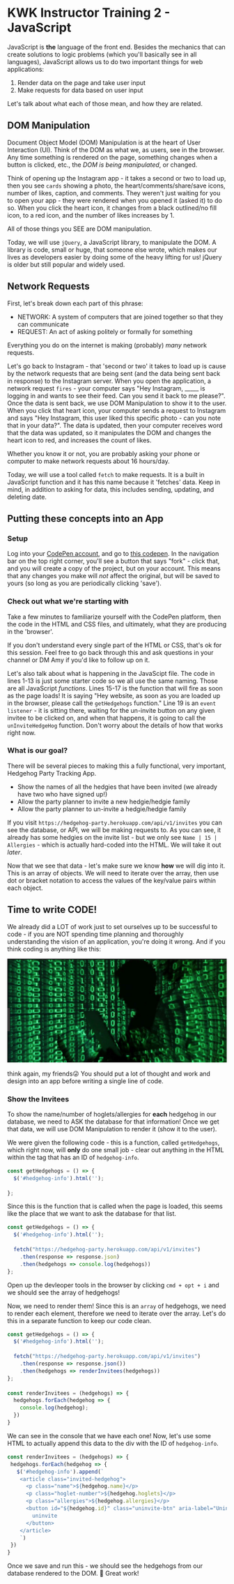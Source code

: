 # KWK Instructor Training 2 - JavaScript

JavaScript is **the** language of the front end. Besides the mechanics that can create solutions to logic problems (which you'll basically see in all languages), JavaScript allows us to do two important things for web applications:

1. Render data on the page and take user input
2. Make requests for data based on user input

Let's talk about what each of those mean, and how they are related.


## DOM Manipulation

Document Object Model (DOM) Manipulation is at the heart of User Interaction (UI). Think of the DOM as what we, as users, see in the browser. Any time something is rendered on the page, something changes when a button is clicked, etc., the _DOM is being manipulated_, or changed.  

Think of opening up the Instagram app - it takes a second or two to load up, then you see `cards` showing a photo, the heart/comments/share/save icons, number of likes, caption, and comments. They weren't just waiting for you to open your app - they were rendered when you opened it (asked it) to do so. When you click the heart icon, it changes from a black outlined/no fill icon, to a red icon, and the number of likes increases by 1.

All of those things you SEE are DOM manipulation.

Today, we will use `jQuery`, a JavaScript library, to manipulate the DOM. A library is code, small or huge, that someone else wrote, which makes our lives as developers easier by doing some of the heavy lifting for us! jQuery is older but still popular and widely used.


## Network Requests

First, let's break down each part of this phrase:
- NETWORK: A system of computers that are joined together so that they can communicate
- REQUEST: An act of asking politely or formally for something

Everything you do on the internet is making (probably) _many_ network requests.

Let's go back to Instagram - that 'second or two' it takes to load up is cause by the network requests that are being sent (and the data being sent back in response) to the Instagram server. When you open the application, a network request `fires` - your computer says "Hey Instagram, _____ is logging in and wants to see their feed. Can you send it back to me please?". Once the data is sent back, we use DOM Manipulation to show it to the user. When you click that heart icon, your computer sends a request to Instagram and says "Hey Instagram, this user liked this specific photo - can you note that in your data?". The data is updated, then your computer receives word that the data was updated, so it manipulates the DOM and changes the heart icon to red, and increases the count of likes.

Whether you know it or not, you are probably asking your phone or computer to make network requests about 16 hours/day.

Today, we will use a tool called `fetch` to make requests. It is a built in JavaScript function and it has this name because it 'fetches' data. Keep in mind, in addition to asking for data, this includes sending, updating, and deleting date.

## Putting these concepts into an App

### Setup
Log into your [CodePen account](http://codepen.io/), and go to [this codepen](https://codepen.io/ameseee/pen/rKqaLE). In the navigation bar on the top right corner, you'll see a button that says "fork" - click that, and you will create a copy of the project, but on your account. This means that any changes you make will _not_ affect the original, but will be saved to yours (so long as you are periodically clicking 'save').

### Check out what we're starting with
Take a few minutes to familiarize yourself with the CodePen platform, then the code in the HTML and CSS files, and ultimately, what they are producing in the 'browser'.

If you don't understand every single part of the HTML or CSS, that's ok for this session. Feel free to go back through this and ask questions in your channel or DM Amy if you'd like to follow up on it.

Let's also talk about what is happening in the JavaScipt file. The code in lines 1-13 is just some starter code so we all use the same naming. Those are all JavaScript _functions_. Lines 15-17 is the function that will fire as soon as the page loads! It is saying "Hey website, as soon as you are loaded up in the browser, please call the `getHedgehogs` function." Line 19 is an `event listener` - it is sitting there, waiting for the un-invite button on any given invitee to be clicked on, and when that happens, it is going to call the `unInviteHedgeHog` function. Don't worry about the details of how that works right now.

### What is our goal?
There will be several pieces to making this a fully functional, very important, Hedgehog Party Tracking App.
- Show the names of all the hedgies that have been invited (we already have two who have signed up!)
- Allow the party planner to invite a new hedgie/hedgie family
- Allow the party planner to un-invite a hedgie/hedgie family

If you visit `https://hedgehog-party.herokuapp.com/api/v1/invites` you can see the database, or API, we will be making requests to. As you can see, it already has some hedgies on the invite list - but we only see `Name | 15 | Allergies` - which is actually hard-coded into the HTML. We will take it out _later_.

Now that we see that data - let's make sure we know **how** we will dig into it. This is an array of objects. We will need to iterate over the array, then use dot or bracket notation to access the values of the key/value pairs within each object.

## Time to write CODE!

We already did a LOT of work just to set ourselves up to be successful to code - if you are NOT spending time planning and thoroughly understanding the vision of an application, you're doing it wrong. And if you think coding is anything like this:

![matrix code](./coder.png)

think again, my friends😜 You should put a lot of thought and work and design into an app before writing a single line of code.

### Show the Invitees
To show the name/number of hoglets/allergies for **each** hedgehog in our database, we need to ASK the database for that information! Once we get that data, we will use DOM Manipulation to render it (show it to the user).

We were given the following code - this is a function, called `getHedgehogs`, which right now, will **only** do one small job - clear out anything in the HTML within the tag that has an ID of `hedgehog-info`.

```js
const getHedgehogs = () => {
  $('#hedgehog-info').html('');

};
```

Since this is the function that is called when the page is loaded, this seems like the place that we want to ask the database for that list.

```js
const getHedgehogs = () => {
  $('#hedgehog-info').html('');

  fetch("https://hedgehog-party.herokuapp.com/api/v1/invites")  
    .then(response => response.json)
    .then(hedgehogs => console.log(hedgehogs))
};
```

Open up the devleoper tools in the browser by clicking `cmd + opt + i` and we should see the array of hedgehogs!

Now, we need to render them! Since this is an `array` of hedgehogs, we need to render each element, therefore we need to iterate over the array. Let's do this in a separate function to keep our code clean.

```js
const getHedgehogs = () => {
  $('#hedgehog-info').html('');

  fetch("https://hedgehog-party.herokuapp.com/api/v1/invites")  
    .then(response => response.json())
    .then(hedgehogs => renderInvitees(hedgehogs))
};

const renderInvitees = (hedgehogs) => {
  hedgehogs.forEach(hedgehog => {
    console.log(hedgehog);
  })
}
```

We can see in the console that we have each one! Now, let's use some HTML to actually append this data to the div with the ID of `hedgehog-info`.

```js
const renderInvitees = (hedgehogs) => {
 hedgehogs.forEach(hedgehog => {
   $('#hedgehog-info').append(`
    <article class="invited-hedgehog">
      <p class="name">${hedgehog.name}</p>
      <p class="hoglet-number">${hedgehog.hoglets}</p>
      <p class="allergies">${hedgehog.allergies}</p>
      <button id="${hedgehog.id}" class="uninvite-btn" aria-label="Uninvite">
        uninvite
      </button>
    </article>
    `)
 })
}
```

Once we save and run this - we should see the hedgehogs from our database rendered to the DOM. 🙌 Great work! 
